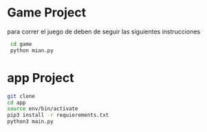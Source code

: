  # Game Project
para correr el juego de deben de seguir las siguientes instrucciones 

```sh
 cd game
 python mian.py
```
# app Project
```sh
git clone
cd app
source env/bin/activate
pip3 install -r requierements.txt
python3 main.py
```

